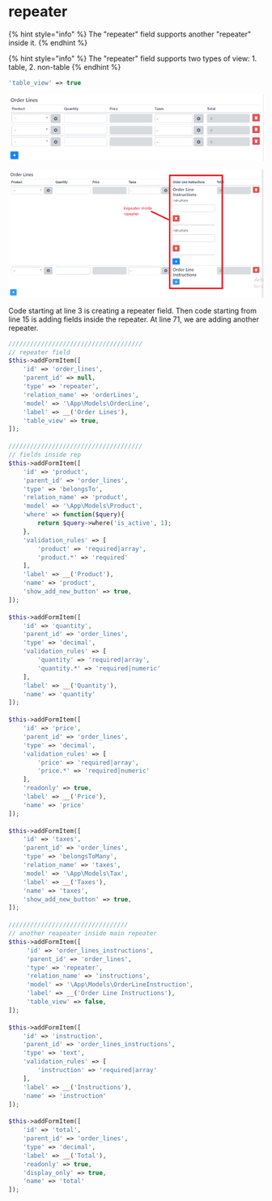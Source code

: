 # repeater

{% hint style="info" %}
The "repeater" field supports another "repeater" inside it.
{% endhint %}

{% hint style="info" %}
The "repeater" field supports two types of view: 1. table, 2. non-table
{% endhint %}

```php
'table_view' => true
```

![repeater field](../.gitbook/assets/repeater-field.png)

![](../.gitbook/assets/repeater-inside-repeater.png)

Code starting at line 3 is creating a repeater field. Then code starting from line 15 is adding fields inside the repeater. At line 71, we are adding another repeater.

```php
/////////////////////////////////////
// repeater field
$this->addFormItem([
    'id' => 'order_lines',
    'parent_id' => null,
    'type' => 'repeater',
    'relation_name' => 'orderLines',
    'model' => '\App\Models\OrderLine',
    'label' => __('Order Lines'),
    'table_view' => true,
]);

/////////////////////////////////////
// fields inside rep
$this->addFormItem([
    'id' => 'product',
    'parent_id' => 'order_lines',
    'type' => 'belongsTo',
    'relation_name' => 'product',
    'model' => '\App\Models\Product',
    'where' => function($query){
        return $query->where('is_active', 1);
    },
    'validation_rules' => [
        'product' => 'required|array', 
        'product.*' => 'required'
    ],
    'label' => __('Product'),
    'name' => 'product',
    'show_add_new_button' => true,
]);

$this->addFormItem([
    'id' => 'quantity',
    'parent_id' => 'order_lines',
    'type' => 'decimal',
    'validation_rules' => [
        'quantity' => 'required|array',
        'quantity.*' => 'required|numeric'
    ],
    'label' => __('Quantity'),
    'name' => 'quantity'
]);

$this->addFormItem([
    'id' => 'price',
    'parent_id' => 'order_lines',
    'type' => 'decimal',
    'validation_rules' => [
        'price' => 'required|array',
        'price.*' => 'required|numeric'
    ],
    'readonly' => true,
    'label' => __('Price'),
    'name' => 'price'
]);

$this->addFormItem([
    'id' => 'taxes',
    'parent_id' => 'order_lines',
    'type' => 'belongsToMany',
    'relation_name' => 'taxes',
    'model' => '\App\Models\Tax',
    'label' => __('Taxes'),
    'name' => 'taxes',
    'show_add_new_button' => true,
]);

/////////////////////////////////
// another reapeater inside main repeater
$this->addFormItem([
     'id' => 'order_lines_instructions',
     'parent_id' => 'order_lines',
     'type' => 'repeater',
     'relation_name' => 'instructions',
     'model' => '\App\Models\OrderLineInstruction',
     'label' => __('Order Line Instructions'),
     'table_view' => false,
]);

$this->addFormItem([
    'id' => 'instruction',
    'parent_id' => 'order_lines_instructions',
    'type' => 'text',
    'validation_rules' => [
        'instruction' => 'required|array'
    ],
    'label' => __('Instructions'),
    'name' => 'instruction'
]);

$this->addFormItem([
    'id' => 'total',
    'parent_id' => 'order_lines',
    'type' => 'decimal',
    'label' => __('Total'),
    'readonly' => true,
    'display_only' => true,
    'name' => 'total'
]);
```

